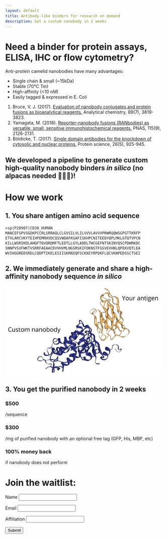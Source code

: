 ```yaml
---
layout: default
title: Antibody-like binders for research on demand
description: Get a custom nanobody in 2 weeks
---
```

# Need a binder for protein assays, ELISA, IHC or flow cytometry?

Anti-protein camelid nanobodies have many advantages:

* Single chain & small (~15kDa) 
* Stable (70℃ Tm)
* High-affinity (<10 nM)
* Easily tagged & expressed in E. Coli

1. Bruce, V. J. (2017). [Evaluation of nanobody conjugates and protein fusions as bioanalytical reagents.](https://pubs.acs.org/doi/pdf/10.1021/acs.analchem.7b00470) Analytical chemistry, 89(7), 3819-3823.
2. Yamagata, M. (2018). [Reporter–nanobody fusions (RANbodies) as versatile, small, sensitive immunohistochemical reagents.](https://www.ncbi.nlm.nih.gov/pubmed/29440485) PNAS, 115(9), 2126-2131.
3. Böldicke, T. (2017). [Single domain antibodies for the knockdown of cytosolic and nuclear proteins.](https://onlinelibrary.wiley.com/doi/full/10.1002/pro.3154) Protein science, 26(5), 925-945.

## We developed a pipeline to generate custom high-quality nanobody binders _in silico_ (no alpacas needed 💉🚫🦙)!

# How we work

## 1. You share antigen amino acid sequence

```
>sp|P28907|CD38_HUMAN
MANCEFSPVSGDKPCCRLSRRAQLCLGVSILVLILVVVLAVVVPRWRQQWSGPGTTKRFP
ETVLARCVKYTEIHPEMRHVDCQSVWDAFKGAFISKHPCNITEEDYQPLMKLGTQTVPCN
KILLWSRIKDLAHQFTQVQRDMFTLEDTLLGYLADDLTWCGEFNTSKINYQSCPDWRKDC
SNNPVSVFWKTVSRRFAEAACDVVHVMLNGSRSKIFDKNSTFGSVEVHNLQPEKVQTLEA
WVIHGGREDSRDLCQDPTIKELESIISKRNIQFSCKNIYRPDKFLQCVKNPEDSSCTSEI
```

## 2. We immediately generate and share a high-affinity nanobody sequence _in silico_

![antigen-nanobody.jpg](/assets/antigen-nanobody.jpg)

## 3. You get the purified nanobody in 2 weeks

### $500
/sequence

### $300
/mg of purified nanobody with an optional free tag (GFP, His, MBP, etc)

### 100% money back 
if nanobody does not perform

# Join the waitlist:
<form action="https://formspree.io/nanobodies@protonmail.com" method="POST">

  <p> Name <input type="text" name="name"> </p>
  <p> Email <input type="email" name="email"> </p>
  <p> Affiliation <input type="text" name="affiliation"> </p>
  <input type="submit" value="Submit">
</form>
